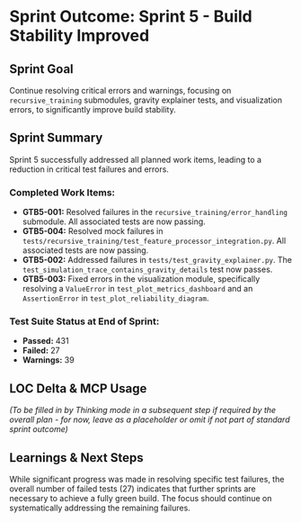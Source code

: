 # Sprint Outcome: Sprint 5 - Build Stability Improved

## Sprint Goal
Continue resolving critical errors and warnings, focusing on `recursive_training` submodules, gravity explainer tests, and visualization errors, to significantly improve build stability.

## Sprint Summary
Sprint 5 successfully addressed all planned work items, leading to a reduction in critical test failures and errors.

### Completed Work Items:
-   **GTB5-001:** Resolved failures in the `recursive_training/error_handling` submodule. All associated tests are now passing.
-   **GTB5-004:** Resolved mock failures in `tests/recursive_training/test_feature_processor_integration.py`. All associated tests are now passing.
-   **GTB5-002:** Addressed failures in `tests/test_gravity_explainer.py`. The `test_simulation_trace_contains_gravity_details` test now passes.
-   **GTB5-003:** Fixed errors in the visualization module, specifically resolving a `ValueError` in `test_plot_metrics_dashboard` and an `AssertionError` in `test_plot_reliability_diagram`.

### Test Suite Status at End of Sprint:
-   **Passed:** 431
-   **Failed:** 27
-   **Warnings:** 39

## LOC Delta & MCP Usage
*(To be filled in by Thinking mode in a subsequent step if required by the overall plan - for now, leave as a placeholder or omit if not part of standard sprint outcome)*

## Learnings & Next Steps
While significant progress was made in resolving specific test failures, the overall number of failed tests (27) indicates that further sprints are necessary to achieve a fully green build. The focus should continue on systematically addressing the remaining failures.